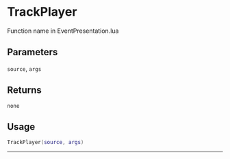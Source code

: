 # TrackPlayer
Function name in EventPresentation.lua
## Parameters
`source`, `args`
## Returns
`none`
## Usage
```lua
TrackPlayer(source, args)
```
---
